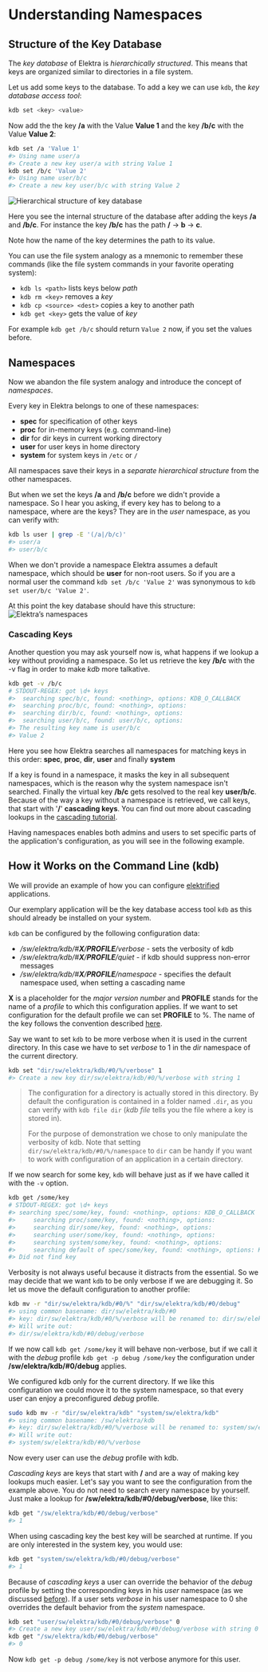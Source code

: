 # Understanding Namespaces

## Structure of the Key Database

The _key database_ of Elektra is _hierarchically structured_. This means that keys are organized similar to directories in a file system.

Let us add some keys to the database. To add a key we can use `kdb`, the _key database access tool_:

```sh
kdb set <key> <value>
```

Now add the the key **/a** with the Value **Value 1** and the key **/b/c** with the Value **Value 2**:

```sh
kdb set /a 'Value 1'
#> Using name user/a
#> Create a new key user/a with string Value 1
kdb set /b/c 'Value 2'
#> Using name user/b/c
#> Create a new key user/b/c with string Value 2
```

<img src="https://cdn.rawgit.com/ElektraInitiative/libelektra/master/doc/images/tutorial_namespaces_hierarchy.svg" alt="Hierarchical structure of key database" />

Here you see the internal structure of the database after adding the keys **/a** and **/b/c**.
For instance the key **/b/c** has the path **/** -> **b** -> **c**.

Note how the name of the key determines the path to its value.

You can use the file system analogy as a mnemonic to remember these commands (like the file system commands in your favorite operating system):

- `kdb ls <path>`
	lists keys below _path_
- `kdb rm <key>`
	removes a _key_
- `kdb cp <source> <dest>`
	copies a key to another path
- `kdb get <key>`
	gets the value of _key_

For example `kdb get /b/c` should return `Value 2` now, if you set the values before.

## Namespaces

Now we abandon the file system analogy and introduce the concept of _namespaces_.

Every key in Elektra belongs to one of these namespaces:

- **spec** for specification of other keys
- **proc** for in-memory keys (e.g. command-line)
- **dir** for dir keys in current working directory
- **user** for user keys in home directory
- **system** for system keys in `/etc` or `/`

All namespaces save their keys in a _separate hierarchical structure_ from the other namespaces.

But when we set the keys **/a** and **/b/c** before we didn't provide a namespace.
So I hear you asking, if every key has to belong to a namespace, where are the keys?
They are in the _user_ namespace, as you can verify with:

```sh
kdb ls user | grep -E '(/a|/b/c)'
#> user/a
#> user/b/c
```

When we don't provide a namespace Elektra assumes a default namespace, which should be **user** for non-root users.
So if you are a normal user the command `kdb set /b/c 'Value 2'` was synonymous to `kdb set user/b/c 'Value 2'`.

At this point the key database should have this structure:
<img src="https://cdn.rawgit.com/ElektraInitiative/libelektra/master/doc/images/tutorial_namespaces_namespaces.svg" alt="Elektra’s namespaces" />

### Cascading Keys

Another question you may ask yourself now is, what happens if we lookup a key without providing a namespace. So let us retrieve the key **/b/c** with the -v flag in order to make _kdb_ more talkative.

```sh
kdb get -v /b/c
# STDOUT-REGEX: got \d+ keys
#>  searching spec/b/c, found: <nothing>, options: KDB_O_CALLBACK
#>  searching proc/b/c, found: <nothing>, options:
#>  searching dir/b/c, found: <nothing>, options:
#>  searching user/b/c, found: user/b/c, options:
#> The resulting key name is user/b/c
#> Value 2
```

Here you see how Elektra searches all namespaces for matching keys in this order:
**spec**, **proc**, **dir**, **user** and finally **system**

If a key is found in a namespace, it masks the key in all subsequent namespaces, which is the reason why the system namespace isn't searched. Finally the virtual key **/b/c** gets resolved to the real key **user/b/c**.
Because of the way a key without a namespace is retrieved, we call keys, that start with '**/**' **cascading keys**.
You can find out more about cascading lookups in the [cascading tutorial](cascading.md).



Having namespaces enables both admins and users to set specific parts of the application's configuration, as you will see in the following example.

## How it Works on the Command Line (kdb)

We will provide an example of how you can configure [elektrified](/doc/help/elektra-glossary.md) applications.

Our exemplary application will be the key database access tool `kdb` as this should already be installed on your system.

`kdb` can be configured by the following configuration data:

- _/sw/elektra/kdb/#**X**/**PROFILE**/verbose_ - sets the verbosity of kdb
- _/sw/elektra/kdb/#**X**/**PROFILE**/quiet_ - if kdb should suppress non-error messages
- _/sw/elektra/kdb/#**X**/**PROFILE**/namespace_ - specifies the default namespace used, when setting a cascading name

**X** is a placeholder for the _major version number_ and **PROFILE** stands for the name of a _profile_ to which this configuration applies. If we want to set configuration for the default profile we can set **PROFILE** to %. The name of the key follows the convention described [here](/doc/help/elektra-key-names.md).

Say we want to set `kdb` to be more verbose when it is used in the current directory. In this case we have to set _verbose_ to 1 in the _dir_ namespace of the current directory.
```sh
kdb set "dir/sw/elektra/kdb/#0/%/verbose" 1
#> Create a new key dir/sw/elektra/kdb/#0/%/verbose with string 1
```
> The configuration for a directory is actually stored in this directory.
> By default the configuration is contained in a folder named `.dir`, as you can verify with `kdb file dir` (_kdb file_ tells you the file where a key is stored in).
>
> For the purpose of demonstration we chose to only manipulate the verbosity of kdb.
> Note that setting `dir/sw/elektra/kdb/#0/%/namespace` to `dir` can be handy if you want to work with configuration of an application in a certain directory.


If we now search for some key, `kdb` will behave just as if we have called it with the `-v` option.
```sh
kdb get /some/key
# STDOUT-REGEX: got \d+ keys
#> searching spec/some/key, found: <nothing>, options: KDB_O_CALLBACK
#>     searching proc/some/key, found: <nothing>, options:
#>     searching dir/some/key, found: <nothing>, options:
#>     searching user/some/key, found: <nothing>, options:
#>     searching system/some/key, found: <nothing>, options:
#>     searching default of spec/some/key, found: <nothing>, options: KDB_O_NOCASCADING
#> Did not find key
```

Verbosity is not always useful because it distracts from the essential.
So we may decide that we want `kdb` to be only verbose if we are debugging it.
So let us move the default configuration to another profile:
```sh
kdb mv -r "dir/sw/elektra/kdb/#0/%" "dir/sw/elektra/kdb/#0/debug"
#> using common basename: dir/sw/elektra/kdb/#0
#> key: dir/sw/elektra/kdb/#0/%/verbose will be renamed to: dir/sw/elektra/kdb/#0/debug/verbose
#> Will write out:
#> dir/sw/elektra/kdb/#0/debug/verbose
```

If we now call `kdb get /some/key` it will behave non-verbose, but if we call it with the _debug_ profile `kdb get -p debug /some/key` the configuration under **/sw/elektra/kdb/#0/debug** applies.

We configured kdb only for the current directory. If we like this configuration we could move it to the system namespace, so that every user can enjoy a preconfigured _debug_ profile.
```sh
sudo kdb mv -r "dir/sw/elektra/kdb" "system/sw/elektra/kdb"
#> using common basename: /sw/elektra/kdb
#> key: dir/sw/elektra/kdb/#0/%/verbose will be renamed to: system/sw/elektra/kdb/#0/%/verbose
#> Will write out:
#> system/sw/elektra/kdb/#0/%/verbose
```

Now every user can use the _debug_ profile with kdb.

_Cascading keys_ are keys that start with **/** and are a way of making key lookups much easier.
Let's say you want to see the configuration from the example above.
You do not need to search every namespace by yourself.
Just make a lookup for **/sw/elektra/kdb/#0/debug/verbose**, like this:

```sh
kdb get "/sw/elektra/kdb/#0/debug/verbose"
#> 1
```

When using cascading key the best key will be searched at runtime.
If you are only interested in the system key, you would use:

```sh
kdb get "system/sw/elektra/kdb/#0/debug/verbose"
#> 1
```

Because of _cascading keys_ a user can override the behavior of the _debug_ profile by setting the corresponding keys in his _user_ namespace
(as we discussed [before](#cascading-keys)).
If a user sets _verbose_ in his user namespace to 0 she overrides the default behavior from the _system_ namespace.

```sh
kdb set "user/sw/elektra/kdb/#0/debug/verbose" 0
#> Create a new key user/sw/elektra/kdb/#0/debug/verbose with string 0
kdb get "/sw/elektra/kdb/#0/debug/verbose"
#> 0
```

Now `kdb get -p debug /some/key` is not verbose anymore for this user.
